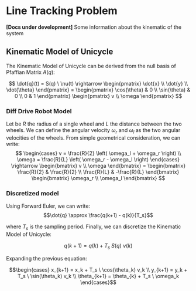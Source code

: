 # Line Tracking Problem
**[Docs under development]**
Some information about the kinematic of the system

## Kinematic Model of Unicycle
The Kinematic Model of Unicycle can be derived from the null basis of Pfaffian Matrix $A(q)$:

$$ 
\dot{q}(t) = S(q) \ \nu(t) \rightarrow 
\begin{pmatrix} 
\dot{x} \\
\dot{y} \\
\dot{\theta} \end{pmatrix} = \begin{pmatrix} 
                                \cos(\theta) & 0 \\
                                \sin(\theta) & 0 \\
                                0 & 1 
                            \end{pmatrix}
                                        \begin{pmatrix} 
                                            v \\
                                            \omega
                                        \end{pmatrix}
$$

### Diff Drive Robot Model
Let be $R$ the radius of a single wheel and $L$ the distance between the two wheels. We can define the angular velocity $\omega_r$ and $\omega_l$ as the two angular velocities of the wheels. From simple geometrical consideration, we can write:
$$
\begin{cases}
v       = \frac{R}{2} \left( \omega_l + \omega_r \right) \\
\omega  = \frac{R}{L} \left( \omega_r - \omega_l \right)
\end{cases}
\rightarrow
\begin{bmatrix}
  v \\
  \omega \end{bmatrix} = \begin{bmatrix} \frac{R}{2} & \frac{R}{2} \\
  \frac{R}{L} & -\frac{R}{L}
\end{bmatrix}
\begin{bmatrix}
    \omega_r \\
    \omega_l
\end{bmatrix}
$$

### Discretized model
Using Forward Euler, we can write:
$$\dot{q} \approx \frac{q(k+1) - q(k)}{T_s}$$

where $T_s$ is the sampling period. Finally, we can discretize the Kinematic Model of Unicycle:

$$q(k + 1) = q(k) + T_s \ S(q) \ \nu(k)$$

Expanding the previous equation:

$$\begin{cases}
x_{k+1} = x_k + T_s \ \cos(\theta_k) v_k \\
y_{k+1} = y_k + T_s \ \sin(\theta_k) v_k \\
\theta_{k+1} = \theta_{k} + T_s \ \omega_k
\end{cases}$$

